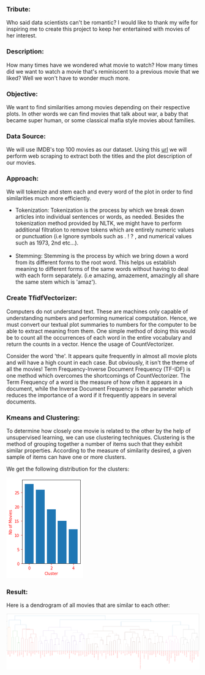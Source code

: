 ### Tribute:
Who said data scientists can't be romantic? I would like to thank my wife for inspiring me to create this project to keep her entertained with movies of her interest.

### Description:

How many times have we wondered what movie to watch? How many times did we want to watch a movie that's reminiscent to a previous movie that we liked? Well we won't have to wonder much more.

### Objective:

We want to find similarities among movies depending on their respective plots. In other words we can find movies that talk about war, a baby that became super human, or some classical mafia style movies about families.

### Data Source:

We will use IMDB's top 100 movies as our dataset. Using this <a href = 'https://www.imdb.com/search/title/?groups=top_100&sort=user_rating,desc'><u>url</u></a> we will perform web scraping to extract both the titles and the plot description of our movies.

### Approach:

We will tokenize and stem each and every word of the plot in order to find similarities much more efficiently.

<ul>
    <li>Tokenization: Tokenization is the process by which we break down articles into individual sentences or words, as needed. Besides the tokenization method provided by NLTK, we might have to perform additional filtration to remove tokens which are entirely numeric values or punctuation (i.e Ignore symbols such as . ! ? , and numerical values such as 1973, 2nd etc...).</li>
<br>
<li>Stemming: Stemming is the process by which we bring down a word from its different forms to the root word. This helps us establish meaning to different forms of the same words without having to deal with each form separately.  (i.e amazing, amazement, amazingly all share the same stem which is 'amaz').</li>
</ul>

### Create TfidfVectorizer:

Computers do not understand text. These are machines only capable of understanding numbers and performing numerical computation. Hence, we must convert our textual plot summaries to numbers for the computer to be able to extract meaning from them. One simple method of doing this would be to count all the occurrences of each word in the entire vocabulary and return the counts in a vector. Hence the usage of CountVectorizer.

Consider the word 'the'. It appears quite frequently in almost all movie plots and will have a high count in each case. But obviously, it isn't the theme of all the movies! Term Frequency-Inverse Document Frequency (TF-IDF) is one method which overcomes the shortcomings of CountVectorizer. The Term Frequency of a word is the measure of how often it appears in a document, while the Inverse Document Frequency is the parameter which reduces the importance of a word if it frequently appears in several documents.

### Kmeans and Clustering:

To determine how closely one movie is related to the other by the help of unsupervised learning, we can use clustering techniques. Clustering is the method of grouping together a number of items such that they exhibit similar properties. According to the measure of similarity desired, a given sample of items can have one or more clusters.

We get the following distribution for the clusters:

<img src = 'assets/clusters_dist.png'> </img>

### Result:

Here is a dendrogram of all movies that are similar to each other:

<img src = 'assets/final clusters.png'> </img>